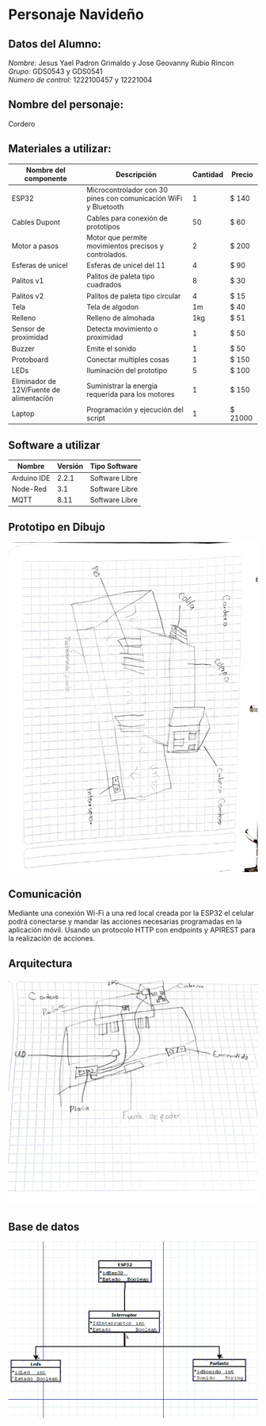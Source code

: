 # Personaje Navideño

## Datos del Alumno:
*Nombre:* Jesus Yael Padron Grimaldo y Jose Geovanny Rubio Rincon
*Grupo:* GDS0543 y GDS0541  
*Número de control:* 1222100457 y 12221004

## Nombre del personaje: 
  Cordero

## Materiales a utilizar:

|Nombre del componente|Descripción|Cantidad|Precio|
|-|-|-|-|
|ESP32|Microcontrolador con 30 pines con comunicación WiFi y Bluetooth|1|$ 140|
|Cables Dupont|Cables para conexión de prototipos|50|$ 60|
|Motor a pasos|Motor que permite movimientos precisos y controlados.|2|$ 200|
|Esferas de unicel|Esferas de unicel del 11|4|$ 90|
|Palitos v1|Palitos de paleta tipo cuadrados|8|$ 30|
|Palitos v2|Palitos de paleta tipo circular|4|$ 15|
|Tela|Tela de algodon|1m|$ 40|
|Relleno|Relleno de almohada|1kg|$ 51|
|Sensor de proximidad|Detecta movimiento o proximidad|1|$ 50|
|Buzzer|Emite el sonido|1|$ 50|
|Protoboard|Conectar multiples cosas|1|$ 150|
|LEDs|Iluminación del prototipo|5|$ 100|
|Eliminador de 12V/Fuente de alimentación|Suministrar la energía requerida para los motores|1|$ 150|
|Laptop|Programación y ejecución del script|1|$ 21000|

## Software a utilizar
|Nombre|Versión|Tipo Software|
|-|-|-|
|Arduino IDE|2.2.1|Software Libre|
|Node-Red|3.1|Software Libre|
|MQTT|8.11|Software Libre|

## Prototipo en Dibujo
![Dibujo-Prototipo](https://github.com/xRaiderKing/personajeNavidad/blob/main/Estructura%20cordero.jpg)

## Comunicación
Mediante una conexión Wi-Fi a una red local creada por la ESP32 el celular podrá conectarse y mandar las acciones necesarias programadas en la aplicación móvil. Usando un protocolo HTTP con endpoints y APIREST para la realización de acciones.

## Arquitectura
![Arquitectura](https://github.com/xRaiderKing/personajeNavidad/blob/main/Funcionamiento%20Cordero.jpg)

## Base de datos
![Diagrama-relacional-IoT](https://github.com/xRaiderKing/personajeNavidad/blob/main/imagen_2023-10-01_182151931.png)
